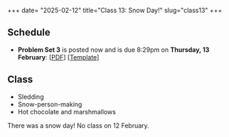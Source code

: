 +++
date= "2025-02-12"
title="Class 13: Snow Day!"
slug="class13"
+++

## Schedule

- **Problem Set 3** is posted now and is due 8:29pm on
**Thursday, 13 February**: [[PDF](/docs/ps3.pdf)] [[Template](https://www.overleaf.com/read/tcvjnjjpmjrr#db92dc)]

## Class

- Sledding
- Snow-person-making
- Hot chocolate and marshmallows

There was a snow day! No class on 12 February.